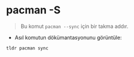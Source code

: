 # pacman -S

> Bu komut `pacman --sync` için bir takma addır.

- Asıl komutun dökümantasyonunu görüntüle:

`tldr pacman sync`

